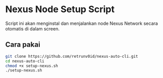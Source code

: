 # Nexus Node Setup Script

Script ini akan menginstal dan menjalankan node Nexus Network secara otomatis di dalam screen.

## Cara pakai

```bash
git clone https://github.com/retrunv0id/nexus-auto-cli.git
cd nexus-auto-cli
chmod +x setup-nexus.sh
./setup-nexus.sh
